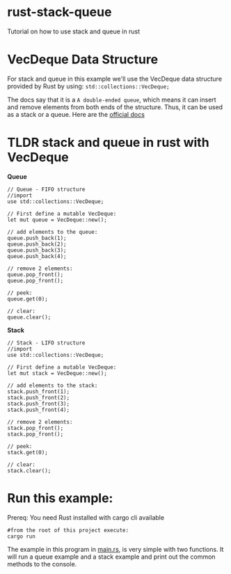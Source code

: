 # rust-stack-queue
Tutorial on how to use stack and queue in rust

# VecDeque Data Structure
For stack and queue in this example we'll use the VecDeque data structure provided by Rust by using: `std::collections::VecDeque;`

The docs say that it is a `A double-ended queue`, which means it can insert and remove elements from both ends
of the structure. Thus, it can be used as a stack or a queue. Here are the [official docs](https://doc.rust-lang.org/stable/std/collections/struct.VecDeque.html)

# TLDR stack and queue in rust with VecDeque
**Queue**
```
// Queue - FIFO structure 
//import
use std::collections::VecDeque;

// First define a mutable VecDeque:
let mut queue = VecDeque::new();

// add elements to the queue:
queue.push_back(1);
queue.push_back(2);
queue.push_back(3);
queue.push_back(4);

// remove 2 elements:
queue.pop_front();
queue.pop_front();

// peek:
queue.get(0);

// clear:
queue.clear();

```

**Stack**

```
// Stack - LIFO structure 
//import
use std::collections::VecDeque;

// First define a mutable VecDeque:
let mut stack = VecDeque::new();

// add elements to the stack:
stack.push_front(1);
stack.push_front(2);
stack.push_front(3);
stack.push_front(4);

// remove 2 elements:
stack.pop_front();
stack.pop_front();

// peek:
stack.get(0);

// clear:
stack.clear();

```

# Run this example:
Prereq: You need Rust installed with cargo cli available
```
#from the root of this project execute:
cargo run 
```

The example in this program in [main.rs](src/main.rs), is very simple with two functions. It will run a queue example 
and a stack example and print out the common methods to the console. 

